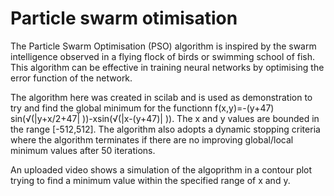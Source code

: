 # Particle swarm otimisation 

The Particle Swarm Optimisation (PSO) algorithm is inspired by the swarm intelligence observed in a flying flock of birds or swimming school of fish.
This algorithm can be effective in training neural networks by optimising the error function of the network. 

The algorithm here was created in scilab  and is used as demonstration to try and find the global minimum for the functionn f(x,y)=-(y+47)  sin⁡(√(|y+x/2+47| ))-xsin(√(|x-(y+47)| )). The x and y values are bounded in the range [-512,512]. The algorithm also adopts a dynamic stopping criteria where the algorithm terminates if there are no improving global/local minimum values after 50 iterations.

An uploaded video shows a simulation of the algoprithm in a contour plot trying to find a minimum value within the specified range of x and y.

